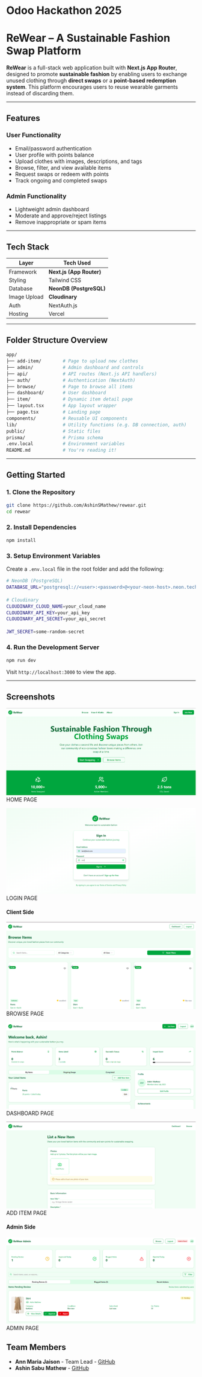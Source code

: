 # Odoo Hackathon 2025
# ReWear – A Sustainable Fashion Swap Platform

**ReWear** is a full-stack web application built with **Next.js App Router**, designed to promote **sustainable fashion** by enabling users to exchange unused clothing through **direct swaps** or a **point-based redemption system**. This platform encourages users to reuse wearable garments instead of discarding them.

---

## Features

###  User Functionality
- Email/password authentication
- User profile with points balance
- Upload clothes with images, descriptions, and tags
- Browse, filter, and view available items
- Request swaps or redeem with points
- Track ongoing and completed swaps

###  Admin Functionality
- Lightweight admin dashboard
- Moderate and approve/reject listings
- Remove inappropriate or spam items

---

##  Tech Stack

| Layer         | Tech Used                       |
|---------------|---------------------------------|
| Framework     | **Next.js (App Router)**        |
| Styling       | Tailwind CSS                    |
| Database      | **NeonDB (PostgreSQL)**         |
| Image Upload  | **Cloudinary**                  |
| Auth          | NextAuth.js                     |
| Hosting       | Vercel                          |

---

## Folder Structure Overview

```bash
app/
├── add-item/        # Page to upload new clothes
├── admin/           # Admin dashboard and controls
├── api/             # API routes (Next.js API handlers)
├── auth/            # Authentication (NextAuth)
├── browse/          # Page to browse all items
├── dashboard/       # User dashboard
├── item/            # Dynamic item detail page
├── layout.tsx       # App layout wrapper
├── page.tsx         # Landing page
components/          # Reusable UI components
lib/                 # Utility functions (e.g. DB connection, auth)
public/              # Static files
prisma/              # Prisma schema
.env.local           # Environment variables
README.md            # You're reading it!
```

---

## Getting Started

### 1. Clone the Repository
```bash
git clone https://github.com/AshinSMathew/rewear.git
cd rewear
```

### 2. Install Dependencies
```bash
npm install
```

### 3. Setup Environment Variables
Create a `.env.local` file in the root folder and add the following:
```bash
# NeonDB (PostgreSQL)
DATABASE_URL="postgresql://<user>:<password>@<your-neon-host>.neon.tech/<dbname>?sslmode=require"

# Cloudinary
CLOUDINARY_CLOUD_NAME=your_cloud_name
CLOUDINARY_API_KEY=your_api_key
CLOUDINARY_API_SECRET=your_api_secret

JWT_SECRET=some-random-secret
```

### 4. Run the Development Server
```bash
npm run dev
```
Visit `http://localhost:3000` to view the app.

---

## Screenshots

![Homepage](./screenshots/Home.png)
HOME PAGE

![Login page](./screenshots/Login.png)
LOGIN PAGE

#### Client Side
![Browse](./screenshots/Browse.png)
BROWSE PAGE

![dashboard](./screenshots/User_dashboard.png)
DASHBOARD PAGE

![addItem](./screenshots/user_addItem.png)
ADD ITEM PAGE

#### Admin Side
![admin](./screenshots/admin_panel.png)
ADMIN PAGE

##  Team Members

- **Ann Maria Jaison** - Team Lead - [GitHub](https://github.com/Ann-Maria-Jaison)
- **Ashin Sabu Mathew** - [GitHub](https://github.com/AshinSMathew)
